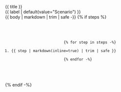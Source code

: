 <div class="card bg-base-200 scenarioCard"
    onmouseover="setCardColor(this, '--color-base-300')"
    onmouseout="setCardColor(this, '--color-base-200')"
    id="{{ title | slugify }}">
    <div
        class="card-body cursor-pointer"
        onclick="scenarioCardToggleVisibilityAndUpdateURL(this)"
        >
        <div class="scenario-label-container">
            <span class="scenario-label badge badge-outline badge-secondary">
                <div class="card-title text-xl">
                    {{ title }}
                </div>
            </span>
            <span class="scenario-label badge badge-outline badge-primary">
                {{ label | default(value="Scenario") }}
            </span>
        </div>
    </div>
    <div class="hidden p-4">
        {{ body | markdown | trim | safe -}}
            {% if steps %}
                <pre class="codeBlock"><code>
                    <ol class="list-none pl-3 text-sm">
                        {% for step in steps -%}
                            <li>{{ step | markdown(inline=true) | trim | safe }}</li>
                        {% endfor -%}
                    </ol>
                </code></pre>
            {% endif -%}
    </div>
</div>
